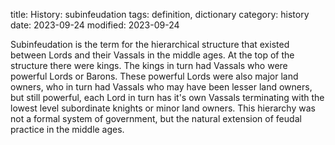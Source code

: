 title: History: subinfeudation
tags: definition, dictionary
category: history
date: 2023-09-24
modified: 2023-09-24


Subinfeudation is the term for the
hierarchical structure that existed between Lords and their Vassals in
the middle ages. At the top of the structure there were kings. The
kings in turn had Vassals who were powerful Lords or Barons. These
powerful Lords were also major land owners, who in turn had Vassals who
may have been lesser land owners, but still powerful, each Lord in
turn has it's own Vassals terminating with the lowest level
subordinate knights or minor land owners. This hierarchy was not a
formal system of government, but the natural extension of feudal
practice in the middle ages.




